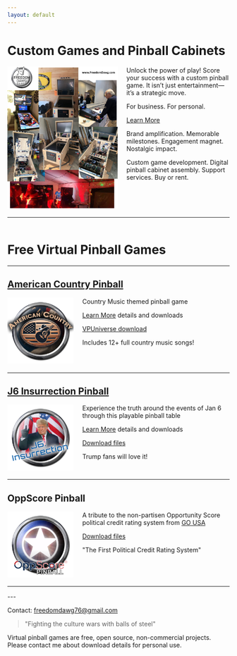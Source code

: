 ```yaml
---
layout: default
---
```


# Custom Games and Pinball Cabinets

<img src="/assets/images/FreedomDawgBuilds.png" width="250" style="display:inline-block; margin: 0 20px 20px 0; float: left" />

Unlock the power of play! Score your success with a custom pinball game. It isn’t just entertainment—it’s a strategic move.

For business. For personal. 

[Learn More](./custom_games.html)

Brand amplification. Memorable milestones. Engagement magnet. Nostalgic impact.

Custom game development. Digital pinball cabinet assembly. Support services. Buy or rent.


<hr style="clear: left; margin: 4em 0" />

# Free Virtual Pinball Games

---

## [American Country Pinball](./american_country.html) ##

<img src="/assets/images/American Country Wheel.png" width="150" style="display:inline-block; margin: 0 20px 20px 0; float: left" />



Country Music themed pinball game 

[Learn More](./american_country.html) details and downloads

[VPUniverse download](https://vpuniverse.com/files/file/18381-american-country-vpx/)

Includes 12+ full country music songs!

<hr style="clear: left" />


## [J6 Insurrection Pinball](./j6insurrection_pinball.html) ##

<img src="/assets/images/J6 Insurrection.png" width="150"  style="display:inline-block; margin: 0 20px 20px 0; float: left" />

Experience the truth around the events of Jan 6 through this playable pinball table 

[Learn More](./j6insurrection_pinball.html) details and downloads

[Download files](https://drive.google.com/open?id=1-4TTwENX0uT4GfNnp1fkNy2gPNb6QrIf&usp=drive_fs)

Trump fans will love it!

<hr style="clear: left" />


## OppScore Pinball

<img src="/assets/images/OppScore Pinball.png" width="150" style="display:inline-block; margin: 0 20px 20px 0; float: left" />

A tribute to the non-partisen Opportunity Score political credit rating system from [GO USA](https://go-usa.us/)

[Download files](https://drive.google.com/open?id=1-NqXJGA4vKT2guQFSnyx8PZGBr89Swn1&usp=drive_fs)

"The First Political Credit Rating System"


<hr style="clear: left" />
---

Contact: [freedomdawg76@gmail.com](mailto:freedomdawg76@gmail.com)


> "Fighting the culture wars with balls of steel"


Virtual pinball games are free, open source, non-commercial projects. Please contact me about download details for personal use.